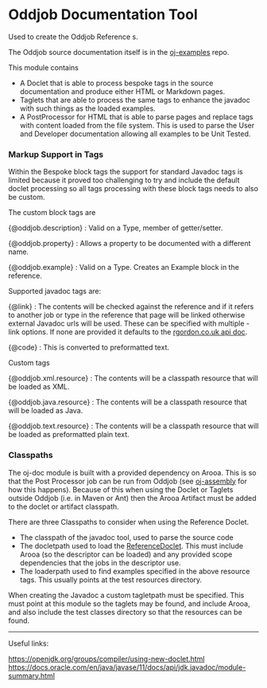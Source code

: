 # Oddjob Documentation Tool

Used to create the Oddjob Reference s. 

The Oddjob source documentation itself is
in the [oj-examples](https://github.com/robjg/oj-examples) repo.

This module contains 
- A Doclet that is able to process bespoke tags in the source
documentation and produce either HTML or Markdown pages.
- Taglets that are able to process the same tags to enhance
the javadoc with such things as the loaded examples.
- A PostProcessor for HTML that is able to parse pages and replace
tags with content loaded from the file system. This is used to
parse the User and Developer documentation allowing all examples
to be Unit Tested.

### Markup Support in Tags

Within the Bespoke block tags the support for standard Javadoc tags
is limited because it proved too challenging to try and include
the default doclet processing so all tags processing with these block
tags needs to also be custom.

The custom block tags are

{@oddjob.description}
: Valid on a Type, member of getter/setter. 

{@oddjob.property}
: Allows a property to be documented with a different name.

{@oddjob.example}
: Valid on a Type. Creates an Example block in the reference.

Supported javadoc tags are:

{@link}
: The contents will be checked against the reference and
if it refers to another job or type in the reference that page will
be linked otherwise external Javadoc urls will be used. These can be specified with multiple
-link options. If none are provided it  defaults to the [rgordon.co.uk api doc](rgordon.co.uk/oddjob/docs.html).

{@code}
: This is converted to preformatted text.

Custom tags

{@oddjob.xml.resource}
: The contents will be a classpath resource that will be loaded as XML. 

{@oddjob.java.resource}
: The contents will be a classpath resource that will be loaded as Java.

{@oddjob.text.resource}
: The contents will be a classpath resource that will be loaded as preformatted
plain text.

### Classpaths

The oj-doc module is built with a provided dependency on Arooa. This is so that 
the Post Processor job can be
run from Oddjob (see [oj-assembly](https://github.com/robjg/oj-assembly) for how this happens). Because of 
this when using the Doclet or Taglets outside Oddjob (i.e. in Maven or Ant) then
the Arooa Artifact must be added to the doclet or artifact classpath.


There are three Classpaths to consider when using the Reference Doclet.
- The classpath of the javadoc tool, used to parse the source code
- The docletpath used to load the [ReferenceDoclet](src/main/java/org/oddjob/doc/doclet/ReferenceDoclet.java).
This must include Arooa (so the descriptor can be loaded) and any
provided scope dependencies that the jobs in the descriptor use. 
- The loaderpath used to find examples specified in the above resource tags. This
usually points at the test resources directory.

When creating the Javadoc a custom tagletpath must be specified. This must
point at this module so the taglets may be found, and include Arooa, and also include the test
classes directory so that the resources can be found.

---

Useful links:

https://openjdk.org/groups/compiler/using-new-doclet.html
https://docs.oracle.com/en/java/javase/11/docs/api/jdk.javadoc/module-summary.html

